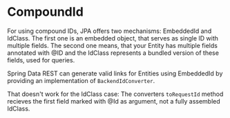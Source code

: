 # CompoundId

For using compound IDs, JPA offers two mechanisms: EmbeddedId and IdClass.
The first one is an embedded object, that serves as single ID with multiple fields.
The second one means, that your Entity has multiple fields annotated with @ID and the IdClass
represents a bundled version of these fields, used for queries.

Spring Data REST can generate valid links for Entities using EmbeddedId by providing an
implementation of `BackendIdConverter`.

That doesn't work for the IdClass case: The converters `toRequestId` method recieves the first
field marked with @Id as argument, not a fully assembled IdClass.
